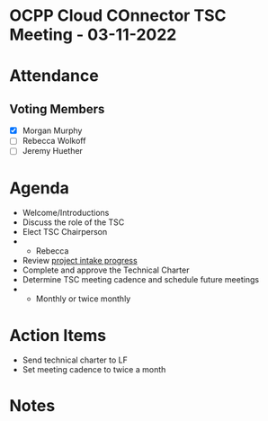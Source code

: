 # OCPP Cloud COnnector TSC Meeting - 03-11-2022

# Attendance

## Voting Members

- [x] Morgan Murphy
- [ ] Rebecca Wolkoff
- [ ] Jeremy Huether

# Agenda

- Welcome/Introductions
- Discuss the role of the TSC
- Elect TSC Chairperson
- - Rebecca
- Review [project intake progress](../README.md#project-intake-checklist)
- Complete and approve the Technical Charter
- Determine TSC meeting cadence and schedule future meetings
- - Monthly or twice monthly

# Action Items
- Send technical charter to LF
- Set meeting cadence to twice a month

# Notes
